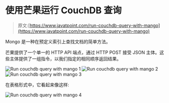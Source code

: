 # 使用芒果运行 CouchDB 查询

> 原文:[https://www.javatpoint.com/run-couchdb-query-with-mango](https://www.javatpoint.com/run-couchdb-query-with-mango)

Mongo 是一种在预定义索引上查找文档的简单方法。

芒果提供了一个单一的 HTTP API 端点，通过 HTTP POST 接受 JSON 主体。这些主体提供了一组指令，以我们指定的相同顺序返回结果。

![Run couchdb query with mango 1](../Images/ba690c79861ca6ad1188163f018a3987.png)
![Run couchdb query with mango 2](../Images/66447d044ed13a0767bf7ca9992a81bb.png)
![Run couchdb query with mango 3](../Images/4e4825a946f3a6a04937e0c503b77c3a.png)

在表格形式中，它看起来像这样:

![Run couchdb query with mango 4](../Images/e107686b7fc5535765dfee06660519ef.png)
